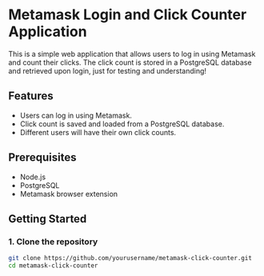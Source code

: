 # Metamask Login and Click Counter Application

This is a simple web application that allows users to log in using Metamask and count their clicks. The click count is stored in a PostgreSQL database and retrieved upon login, just for testing and understanding!

## Features

- Users can log in using Metamask.
- Click count is saved and loaded from a PostgreSQL database.
- Different users will have their own click counts.

## Prerequisites

- Node.js
- PostgreSQL
- Metamask browser extension

## Getting Started

### 1. Clone the repository

```bash
git clone https://github.com/yourusername/metamask-click-counter.git
cd metamask-click-counter
